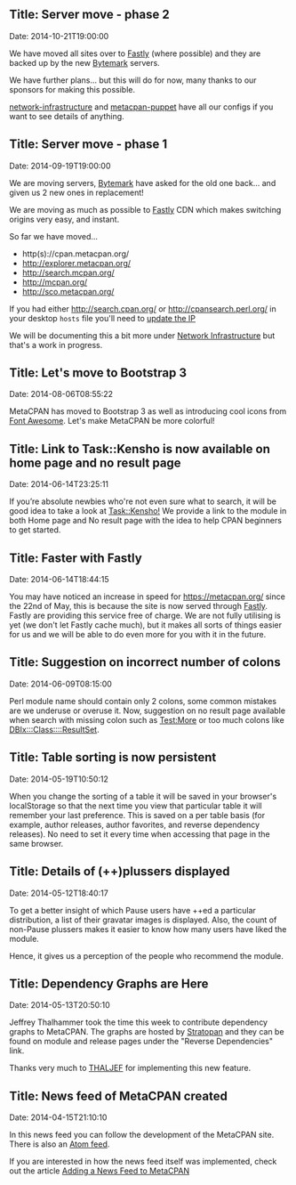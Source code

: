 Title: Server move - phase 2
------------------------------
Date: 2014-10-21T19:00:00

We have moved all sites over to [Fastly](http://www.fastly.com)
(where possible) and they are backed up by the new
[Bytemark](http://www.bytemark.co.uk/) servers.

We have further plans... but this will do for now,
many thanks to our sponsors for making this possible.

[network-infrastructure](https://github.com/CPAN-API/network-infrastructure)
and [metacpan-puppet](https://github.com/CPAN-API/metacpan-puppet) have all
our configs if you want to see details of anything.


Title: Server move - phase 1
------------------------------
Date: 2014-09-19T19:00:00

We are moving servers, [Bytemark](http://www.bytemark.co.uk/) have
asked for the old one back... and given us 2 new ones in replacement!

We are moving as much as possible to [Fastly](http://www.fastly.com) CDN
which makes switching origins very easy, and instant.

So far we have moved...

* http(s)://cpan.metacpan.org/
* http://explorer.metacpan.org/
* http://search.mcpan.org/
* http://mcpan.org/
* http://sco.metacpan.org/

If you had either http://search.cpan.org/ or http://cpansearch.perl.org/
in your desktop `hosts` file you'll need to
[update the IP](https://metacpan.org/about/faq#cani_automatically_redirectlinkspointingatsearch.cpan.orgtometacpan.org)

We will be documenting this a bit more under [Network Infrastructure](https://github.com/CPAN-API/network-infrastructure)
but that's a work in progress.


Title: Let's move to Bootstrap 3
------------------------------
Date: 2014-08-06T08:55:22

MetaCPAN has moved to Bootstrap 3 as well as introducing cool icons from [Font Awesome](http://fortawesome.github.io/Font-Awesome/). Let's make MetaCPAN be more colorful!

Title: Link to Task::Kensho is now available on home page and no result page
------------------------------
Date: 2014-06-14T23:25:11

If you’re absolute newbies who're not even sure what to search, it will be good idea to take a look at [Task::Kensho!](https://metacpan.org/pod/Task::Kensho) We provide a link to the module in both Home page and No result page with the idea to help CPAN beginners to get started.

Title: Faster with Fastly
------------------------------
Date: 2014-06-14T18:44:15

You may have noticed an increase in speed for https://metacpan.org/
since the 22nd of May, this is because the site is now served
through [Fastly](https://www.fastly.com/). Fastly are providing this
service free of charge. We are not fully utilising is yet (we don't
let Fastly cache much), but it makes all sorts of things easier
for us and we will be able to do even more for you with it in the future.

Title: Suggestion on incorrect number of colons
------------------------------
Date: 2014-06-09T08:15:00

Perl module name should contain only 2 colons, some common mistakes are we underuse or overuse it. Now, suggestion on no result page available when search with missing colon such as [Test:More](https://metacpan.org/search?q=Test%3AMore) or too much colons like [DBIx:::Class::::ResultSet](https://metacpan.org/search?q=DBIx%3A%3A%3AClass%3A%3A%3A%3AResultSet).

Title: Table sorting is now persistent
------------------------------
Date: 2014-05-19T10:50:12

When you change the sorting of a table it will be saved in your
browser's localStorage so that the next time you view that particular table
it will remember your last preference.  This is saved on a per table basis
(for example, author releases, author favorites, and reverse dependency releases).
No need to set it every time when accessing that page in the same browser.

Title: Details of (++)plussers displayed
------------------------------
Date: 2014-05-12T18:40:17

To get a better insight of which Pause users have ++ed a particular distribution, a list of their gravatar images is displayed.
Also, the count of non-Pause plussers makes it easier to know how many users have liked the module.

Hence, it gives us a perception of the people who recommend the module.


Title: Dependency Graphs are Here
------------------------------
Date: 2014-05-13T20:50:10

Jeffrey Thalhammer took the time this week to contribute dependency graphs to
MetaCPAN.  The graphs are hosted by [Stratopan](http://stratopan.com) and they
can be found on module and release pages under the "Reverse Dependencies" link.

Thanks very much to [THALJEF](https://metacpan.org/author/THALJEF) for
implementing this new feature.


Title: News feed of MetaCPAN created
------------------------------
Date: 2014-04-15T21:10:10


In this news feed you can follow the development of the MetaCPAN site.
There is also an [Atom feed](/feed/news).

If you are interested in how the news feed itself was implemented, check out
the article [Adding a News Feed to
MetaCPAN](http://perlmaven.com/adding-news-feed-to-metacpan)
